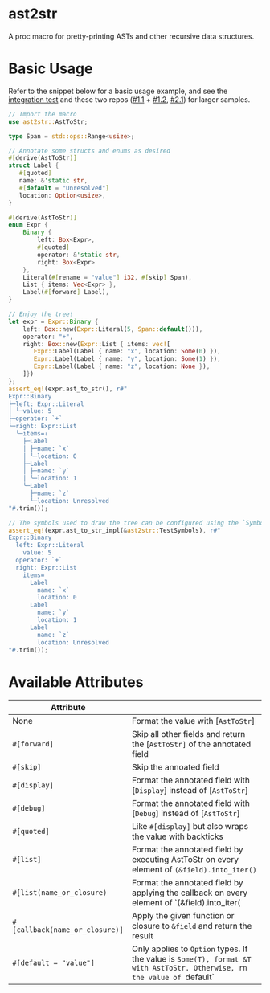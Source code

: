 # ast2str

A proc macro for pretty-printing ASTs and other recursive data structures.

# Basic Usage

Refer to the snippet below for a basic usage example, and see the [integration test](./ast2str/tests/ast.rs) and these two repos ([#1.1](https://github.com/ves-lang/ves/blob/master/ves-parser/src/ast/mod.rs) + [#1.2](https://github.com/ves-lang/ves/blob/master/ves-parser/tests/t32_fn_if_expr_regression.test), [#2.1](https://github.com/langjam/jam0001/blob/main/dank/src/ast.rs)) for larger samples.

```rs
// Import the macro
use ast2str::AstToStr;

type Span = std::ops::Range<usize>;

// Annotate some structs and enums as desired
#[derive(AstToStr)]
struct Label {
   #[quoted]
   name: &'static str,
   #[default = "Unresolved"]
   location: Option<usize>,
}

#[derive(AstToStr)]
enum Expr {
    Binary {
        left: Box<Expr>,
        #[quoted]
        operator: &'static str,
        right: Box<Expr>
    },
    Literal(#[rename = "value"] i32, #[skip] Span),
    List { items: Vec<Expr> },
    Label(#[forward] Label),
}

// Enjoy the tree!
let expr = Expr::Binary {
    left: Box::new(Expr::Literal(5, Span::default())),
    operator: "+",
    right: Box::new(Expr::List { items: vec![
       Expr::Label(Label { name: "x", location: Some(0) }),
       Expr::Label(Label { name: "y", location: Some(1) }),
       Expr::Label(Label { name: "z", location: None }),
    ]})
};
assert_eq!(expr.ast_to_str(), r#"
Expr::Binary
├─left: Expr::Literal
│ ╰─value: 5
├─operator: `+`
╰─right: Expr::List
  ╰─items=↓
    ├─Label
    │ ├─name: `x`
    │ ╰─location: 0
    ├─Label
    │ ├─name: `y`
    │ ╰─location: 1
    ╰─Label
      ├─name: `z`
      ╰─location: Unresolved
"#.trim());

// The symbols used to draw the tree can be configured using the `Symbols` trait:
assert_eq!(expr.ast_to_str_impl(&ast2str::TestSymbols), r#"
Expr::Binary
  left: Expr::Literal
    value: 5
  operator: `+`
  right: Expr::List
    items=
      Label
        name: `x`
        location: 0
      Label
        name: `y`
        location: 1
      Label
        name: `z`
        location: Unresolved
"#.trim());
```

# Available Attributes

| Attribute                      |                                                                                                                         |
| ------------------------------ | ----------------------------------------------------------------------------------------------------------------------- |
| None                           | Format the value with [`AstToStr`]                                                                                      |
| `#[forward]`                   | Skip all other fields and return the [`AstToStr]` of the annotated field                                                |
| `#[skip]`                      | Skip the annoated field                                                                                                 |
| `#[display]`                   | Format the annotated field with [`Display`] instead of [`AstToStr`]                                                     |
| `#[debug]`                     | Format the annotated field with [`Debug`] instead of [`AstToStr`]                                                       |
| `#[quoted]`                    | Like `#[display]` but also wraps the value with backticks                                                               |
| `#[list]`                      | Format the annotated field by executing AstToStr on every element of `(&field).into_iter()`                             |
| `#[list(name_or_closure)`      | Format the annotated field by applying the callback on every element of `(&field).into_iter(                            |
| `#[callback(name_or_closure)]` | Apply the given function or closure to `&field` and return the result                                                   |
| `#[default = "value"]`         | Only applies to `Option` types. If the value is `Some(T), format &T with AstToStr. Otherwise, rn the value of `default` |
